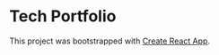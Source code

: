 # Tech Portfolio

This project was bootstrapped with [Create React App](https://github.com/facebook/create-react-app).

